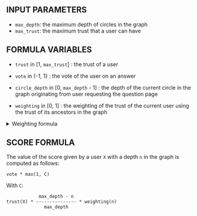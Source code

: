 ## INPUT PARAMETERS

- `max_depth`: the maximum depth of circles in the graph
- `max_trust`: the maximum trust that a user can have

## FORMULA VARIABLES

- `trust` in [1, `max_trust`] : the trust of a user

- `vote` in {-1, 1} : the vote of the user on an answer

- `circle_depth` in [0, `max_depth` - 1] : the depth of the current circle in the graph originating from user requesting
  the
  question page

- `weighting` in [0, 1] : the weighting of the trust of the current user using the trust of its ancestors in the graph

<details>
<summary>Weighting formula</summary>

- `u` the current User,
- `n` the depth of the current user in the graph
- `avgPev(x)` the function applying x to all the users following u and returning the average of the results. The series
  of the weightings is defined as follows:

```
wt(x, 0) = 1
wt(x, n) = avgPrev(W), where W = wt(n - 1) * (trust(n - 1) / max_trust)
```

We compute the average of the weightings of all the users following x multiplied by the ratio of their trust and the
maximum trust.

#### Note

The formula is applied on using the lowest depth for the given user. For example with the graph:

A -> D\
B -> D\
C -> E -> D

We will consider the depth of D as 1, and not 2 and therefore only use A and B to compute the average of the weightings.

### Motivations

This parameter aims at reducing the impact of the trust of the current user on the final score of the answer, by using
the trust of the previous users in the graph.

Example:

- `A`: the user who requests the question page
- `B`: a user followed by `A` with a trust of **2**
- `C`: a user followed by `B` with a trust of **20**

Without weighting, the trust of `C` would have a relatively big impact on the final score of the answer due to the trust
of **20** given by `B`. However, B has a relatively low trust of **2** (**2**/**20**), so the impact of the trust of `C`
should be reduced relative to the trust of `B`. This is what the weighing parameter is for.
</details>

## SCORE FORMULA

The value of the score given by a user `X` with a depth `n` in the graph is computed as follows:

```
vote * max(1, C)
```

With `C`:

```
            max_depth - n
trust(X) * --------------- * weighting(n)
              max_depth
```
